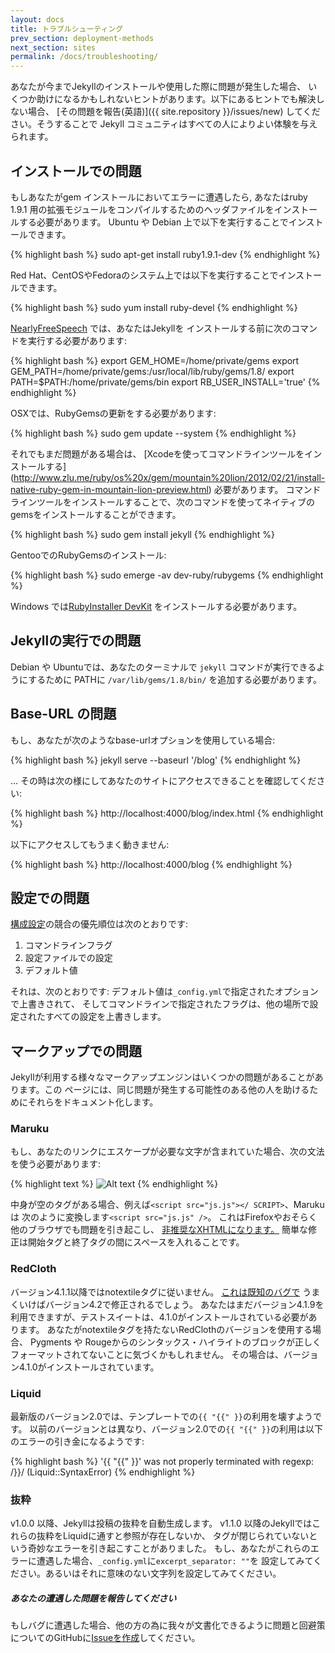 ```yaml
---
layout: docs
title: トラブルシューティング
prev_section: deployment-methods
next_section: sites
permalink: /docs/troubleshooting/
---
```


<!--original
---
layout: docs
title: Troubleshooting
prev_section: deployment-methods
next_section: sites
permalink: /docs/troubleshooting/
---
-->

あなたが今までJekyllのインストールや使用した際に問題が発生した場合、
いくつか助けになるかもしれないヒントがあります。以下にあるヒントでも解決しない場合、
[その問題を報告(英語)]({{ site.repository }}/issues/new) してください。そうすることで
Jekyll コミュニティはすべての人によりよい体験を与えられます。

<!--original
If you ever run into problems installing or using Jekyll, here's a few tips
that might be of help. If the problem you’re experiencing isn’t covered below,
please [report an issue]({{ site.repository }}/issues/new) so the
Jekyll community can make everyone’s experience better.
-->

## インストールでの問題

<!--original
## Installation Problems
-->

もしあなたがgem インストールにおいてエラーに遭遇したら, あなたはruby 1.9.1
用の拡張モジュールをコンパイルするためのヘッダファイルをインストールする必要があります。
Ubuntu や Debian 上で以下を実行することでインストールできます。

<!--original
If you encounter errors during gem installation, you may need to install
the header files for compiling extension modules for ruby 1.9.1. This
can be done on Ubuntu or Debian by running:
-->

{% highlight bash %}
sudo apt-get install ruby1.9.1-dev
{% endhighlight %}

<!--original
{% highlight bash %}
sudo apt-get install ruby1.9.1-dev
{% endhighlight %}
-->

Red Hat、CentOSやFedoraのシステム上では以下を実行することでインストールできます。

<!--original
On Red Hat, CentOS, and Fedora systems you can do this by running:
-->

{% highlight bash %}
sudo yum install ruby-devel
{% endhighlight %}

<!--original
{% highlight bash %}
sudo yum install ruby-devel
{% endhighlight %}
-->

[NearlyFreeSpeech](http://nearlyfreespeech.net/) では、あなたはJekyllを
インストールする前に次のコマンドを実行する必要があります:

<!--original
On [NearlyFreeSpeech](http://nearlyfreespeech.net/) you need to run the
following commands before installing Jekyll:
-->

{% highlight bash %}
export GEM_HOME=/home/private/gems
export GEM_PATH=/home/private/gems:/usr/local/lib/ruby/gems/1.8/
export PATH=$PATH:/home/private/gems/bin
export RB_USER_INSTALL='true'
{% endhighlight %}

<!--original
{% highlight bash %}
export GEM_HOME=/home/private/gems
export GEM_PATH=/home/private/gems:/usr/local/lib/ruby/gems/1.8/
export PATH=$PATH:/home/private/gems/bin
export RB_USER_INSTALL='true'
{% endhighlight %}
-->

OSXでは、RubyGemsの更新をする必要があります:

<!--original
On OSX, you may need to update RubyGems:
-->

{% highlight bash %}
sudo gem update --system
{% endhighlight %}

<!--original
{% highlight bash %}
sudo gem update --system
{% endhighlight %}
-->

それでもまだ問題がある場合は、 [Xcodeを使ってコマンドラインツールをインストールする]
(http://www.zlu.me/ruby/os%20x/gem/mountain%20lion/2012/02/21/install-native-ruby-gem-in-mountain-lion-preview.html)
必要があります。
コマンドラインツールをインストールすることで、次のコマンドを使ってネイティブのgemsをインストールすることができます。

<!--original
If you still have issues, you may need to [use XCode to install Command Line
Tools](http://www.zlu.me/ruby/os%20x/gem/mountain%20lion/2012/02/21/install-native-ruby-gem-in-mountain-lion-preview.html)
that will allow you to install native gems using the following command:
-->

{% highlight bash %}
sudo gem install jekyll
{% endhighlight %}

<!--original
{% highlight bash %}
sudo gem install jekyll
{% endhighlight %}
-->

GentooでのRubyGemsのインストール:

<!--original
To install RubyGems on Gentoo:
-->

{% highlight bash %}
sudo emerge -av dev-ruby/rubygems
{% endhighlight %}

<!--original
{% highlight bash %}
sudo emerge -av dev-ruby/rubygems
{% endhighlight %}
-->

Windows では[RubyInstaller DevKit](http://wiki.github.com/oneclick/rubyinstaller/development-kit)
をインストールする必要があります。

<!--original
On Windows, you may need to install [RubyInstaller
DevKit](http://wiki.github.com/oneclick/rubyinstaller/development-kit).
-->

## Jekyllの実行での問題

<!--original
## Problems running Jekyll
-->

Debian や Ubuntuでは、あなたのターミナルで `jekyll` コマンドが実行できるようにするために
PATHに `/var/lib/gems/1.8/bin/` を追加する必要があります。

<!--original
On Debian or Ubuntu, you may need to add `/var/lib/gems/1.8/bin/` to your path
in order to have the `jekyll` executable be available in your Terminal.
-->

## Base-URL の問題

<!--original
## Base-URL Problems
-->

もし、あなたが次のようなbase-urlオプションを使用している場合:

<!--original
If you are using base-url option like:
-->

{% highlight bash %}
jekyll serve --baseurl '/blog'
{% endhighlight %}

<!--original
{% highlight bash %}
jekyll serve --baseurl '/blog'
{% endhighlight %}
-->

… その時は次の様にしてあなたのサイトにアクセスできることを確認してください:

<!--original
… then make sure that you access the site at:
-->

{% highlight bash %}
http://localhost:4000/blog/index.html
{% endhighlight %}

<!--original
{% highlight bash %}
http://localhost:4000/blog/index.html
{% endhighlight %}
-->

以下にアクセスしてもうまく動きません:

<!--original
It won’t work to just access:
-->

{% highlight bash %}
http://localhost:4000/blog
{% endhighlight %}

<!--original
{% highlight bash %}
http://localhost:4000/blog
{% endhighlight %}
-->

## 設定での問題

<!--original
## Configuration problems
-->

[構成設定](../configuration/)の競合の優先順位は次のとおりです:

<!--original
The order of precedence for conflicting [configuration settings](../configuration/)
is as follows:
-->

1.  コマンドラインフラグ
2.  設定ファイルでの設定
3.  デフォルト値

<!--original
1.  Command-line flags
2.  Configuration file settings
3.  Defaults
-->

それは、次のとおりです: デフォルト値は`_config.yml`で指定されたオプションで上書きされて、
そしてコマンドラインで指定されたフラグは、他の場所で設定されたすべての設定を上書きします。

<!--original
That is: defaults are overridden by options specified in `_config.yml`,
and flags specified at the command-line will override all other settings
specified elsewhere.
-->

## マークアップでの問題

<!--original
## Markup Problems
-->

Jekyllが利用する様々なマークアップエンジンはいくつかの問題があることがあります。この
ページには、同じ問題が発生する可能性のある他の人を助けるためにそれらをドキュメント化します。

<!--original
The various markup engines that Jekyll uses may have some issues. This
page will document them to help others who may run into the same
problems.
-->

### Maruku

<!--original
### Maruku
-->

もし、あなたのリンクにエスケープが必要な文字が含まれていた場合、次の文法を使う必要があります:

<!--original
If your link has characters that need to be escaped, you need to use
this syntax:
-->

{% highlight text %}
![Alt text](http://yuml.me/diagram/class/[Project]->[Task])
{% endhighlight %}

<!--original
{% highlight text %}
![Alt text](http://yuml.me/diagram/class/[Project]->[Task])
{% endhighlight %}
-->

中身が空のタグがある場合、例えば`<script src="js.js"></ SCRIPT>`、Marukuは
次のように変換します`<script src="js.js" />`。
これはFirefoxやおそらく他のブラウザでも問題を引き起こし、
[非推奨なXHTMLになります。](http://www.w3.org/TR/xhtml1/#C_3)
簡単な修正は開始タグと終了タグの間にスペースを入れることです。

<!--original
If you have an empty tag, i.e. `<script src="js.js"></script>`, Maruku
transforms this into `<script src="js.js" />`. This causes problems in
Firefox and possibly other browsers and is [discouraged in
XHTML.](http://www.w3.org/TR/xhtml1/#C_3) An easy fix is to put a space
between the opening and closing tags.
-->

### RedCloth

<!--original
### RedCloth
-->

バージョン4.1.1以降ではnotextileタグに従いません。
[これは既知のバグで](http://aaronqian.com/articles/2009/04/07/redcloth-ate-my-notextile.html)
うまくいけばバージョン4.2で修正されるでしょう。
あなたはまだバージョン4.1.9を利用できますが、テストスイートは、4.1.0がインストールされている必要があります。
あなたがnotextileタグを持たないRedClothのバージョンを使用する場合、
Pygments や Rougeからのシンタックス・ハイライトのブロックが正しくフォーマットされてないことに気づくかもしれません。
その場合は、バージョン4.1.0がインストールされています。

<!--original
Versions 4.1.1 and higher do not obey the notextile tag. [This is a known
bug](http://aaronqian.com/articles/2009/04/07/redcloth-ate-my-notextile.html)
and will hopefully be fixed for 4.2. You can still use 4.1.9, but the
test suite requires that 4.1.0 be installed. If you use a version of
RedCloth that does not have the notextile tag, you may notice that
syntax highlighted blocks from Pygments or Rouge are not formatted
correctly, among other things. If you’re seeing this just install 4.1.0.
-->

### Liquid

<!--original
### Liquid
-->

最新版のバージョン2.0では、テンプレートでの`{{ "{{" }}`の利用を壊すようです。
以前のバージョンとは異なり、バージョン2.0での`{{ "{{" }}`の利用は以下のエラーの引き金になるようです:

<!--original
The latest version, version 2.0, seems to break the use of `{{ "{{" }}` in
templates. Unlike previous versions, using `{{ "{{" }}` in 2.0 triggers the
following error:
-->

{% highlight bash %}
'{{ "{{" }}' was not properly terminated with regexp: /\}\}/  (Liquid::SyntaxError)
{% endhighlight %}

<!--original
{% highlight bash %}
'{{ "{{" }}' was not properly terminated with regexp: /\}\}/  (Liquid::SyntaxError)
{% endhighlight %}
-->

### 抜粋

<!--original
### Excerpts
-->

v1.0.0 以降、Jekyllは投稿の抜粋を自動生成します。
v1.1.0 以降のJekyllではこれらの抜粋をLiquidに通すと参照が存在しないか、
タグが閉じられていないという奇妙なエラーを引き起こすことがありました。
もし、あなたがこれらのエラーに遭遇した場合、`_config.yml`に`excerpt_separator: ""`を
設定してみてください。あるいはそれに意味のない文字列を設定してみてください。

<!--original
Since v1.0.0, Jekyll has had automatically-generated post excerpts. Since
v1.1.0, Jekyll also passes these excerpts through Liquid, which can cause
strange errors where references don't exist or a tag hasn't been closed. If you
run into these errors, try setting `excerpt_separator: ""` in your
`_config.yml`, or set it to some nonsense string.
-->

<div class="note">
  <h5>あなたの遭遇した問題を報告してください</h5>
  <p>もしバグに遭遇した場合、他の方の為に我々が文書化できるように問題と回避策についてのGitHubに<a href="{{ site.repository }}/issues/new">Issueを作成</a>してください。
</div>

<!--original
<div class="note">
  <h5>Please report issues you encounter!</h5>
  <p>If you come across a bug, please <a href="{{ site.repository }}/issues/new">create an issue</a> on GitHub describing the problem and any work-arounds you find so we can document it here for others.</p>
</div>
-->
